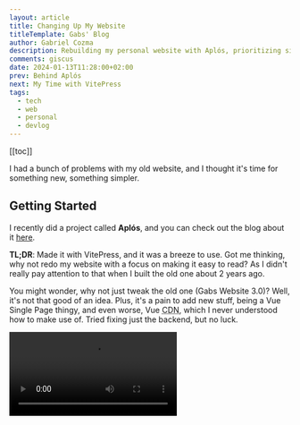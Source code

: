 ```yaml
---
layout: article
title: Changing Up My Website
titleTemplate: Gabs' Blog
author: Gabriel Cozma
description: Rebuilding my personal website with Aplós, prioritizing simplicity and readability.
comments: giscus
date: 2024-01-13T11:28:00+02:00
prev: Behind Aplós
next: My Time with VitePress
tags:
  - tech
  - web
  - personal
  - devlog
---
```


[[toc]]

I had a bunch of problems with my old website, and I thought it's time for something new, something simpler.

## Getting Started

I recently did a project called **Aplós**, and you can check out the blog about it [here](https://gabs.eu.org/blog/posts/behind-apl%C3%B3s).

**TL;DR**: Made it with VitePress, and it was a breeze to use. Got me thinking, why not redo my website with a focus on making it easy to read? As I didn't really pay attention to that when I built the old one about 2 years ago.

You might wonder, why not just tweak the old one (Gabs Website 3.0)? Well, it's not that good of an idea. Plus, it's a pain to add new stuff, being a Vue Single Page thingy, and even worse, Vue <abbr title="Content Delivery Network">CDN</abbr>, which I never understood how to make use of. Tried fixing just the backend, but no luck.

<video src="/assets/blog/changing-up-my-website/oldsite-screencast.webm" controls="true" alt="A screencast of the my Old Website on Firefox showing how laggy the transictions were" />

<figcaption>A screencast of the my Old Website on Firefox Desktop showing how laggy the transictions were</figcaption>

It took me too long to sort out the mess and figure out what the website was even telling its visitors. So, I figured, why not start fresh with a new website that's:

1. Easy to read
2. Simple and easy on the eyes
3. Just performs better overall

Sure, it's not the most original idea, but I'm all about readability > originality.

## Aplós Making Life Easier

Surprisingly (or not), Aplós made things a breeze. Most of the time spend was on making the content, not
the looks. The cool thing was, I only had to set up the `config.mts` the way I liked it and then just create the pages I needed using something as simple as Markdown (`index.md`, `projects.md`, & `findme.md`). When thinking about how to show my projects, I thought, why not reuse the style I used for the Posts List on the blog? Seemed easy, and got it working, and boom.

<picture>
<source srcset="/assets/blog/changing-up-my-website/screenshot-dark.png" media="(prefers-color-scheme:dark)">
<img src="/assets/blog/changing-up-my-website/screenshot.png" alt="Screenshot of me writing this blog in Apostrophe">
</picture>

<figcaption>Screenshot of me writing this blog in Apostrophe</figcaption>

## A Fresh Structure

The new website gave me freedom to show off more stuff (no more of the old website's `<p>` & `<span>` limits). Also, I ditched the "everything in one file" deal. Now, each page has its own spot. Much better, right?

I also made a new Blog using Aplós, so I moved the blog into the main repository. Took me 5 minutes to put it in the `/blog/` folder. Here's the new structure:

| Component | Location             |
| --------- | -------------------- |
| About Me  | `pages`, index.md    |
| Projects  | `pages`, projects.md |
| Find Me   | `pages`, findme.md   |
| Blog      | `pages`, /blog/      |

Way better than the old:

| Component | Location            |
| --------- | ------------------- |
| About Me  | `pages`, index.html |
| Projects  | `pages`, index.html |
| Find Me   | `pages`, index.html |
| Blog      | `blog`              |

- `pages` = main repository
- `blog` = old blog repository

<br />

> The blog folder keeps it straightforward: `/blog/index.md` is the main page, and `/blogs/posts/` is where I have all the posts.
>
> > Sadly I am still figuring out how to auto-list projects on the main page. For now, I've made up a simple way to show the latest posts using the `formatter`.

## Design

Check it out, the website has a new look. Tried to keep the old colors, but it's just a simple Aplós design, inspired by [Duckquill](https://daudix.codeberg.page/duckquill/). Shoutout to [Monster](https://monster.codeberg.page) for helping with design suggestions.

## Wrapping Up

In a nutshell, even though I liked the old website, too many issues led me to something better. Also, it's interesting to see how my taste in website looks changed over the past 2 years... And it's a good thing!
